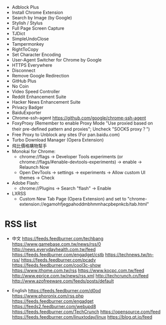 * Adblock Plus
* Install Chrome Extension
* Search by Image (by Google)
* Stylish / Stylus
* Full Page Screen Capture
* TJDict
* SimpleUndoClose
* Tampermonkey
* RightToCopy
* Set Character Encoding
* User-Agent Switcher for Chrome by Google
* HTTPS Everywhere
* Disconnect
* Remove Google Redirection
* GitHub Plus
* No Coin
* Video Speed Controller
* Reddit Enhancement Suite
* Hacker News Enhancement Suite
* Privacy Badger
* BaiduExporter
* Chrome-ssh-agent https://github.com/google/chrome-ssh-agent
* FoxyProxy (Remember to enable Proxy Mode "Use proxied based on their pre-defined pattern and proxies"; Uncheck "SOCKS proxy？")
* Free Proxy to Unblock any sites (For pan.baidu.com)
* Turbo Download Manager (Opera Extension)
* 飛比價格購物幫手
* Monokai for Chrome:
    * chrome://flags -> Developer Tools experiments (or chrome://flags/#enable-devtools-experiments) -> enable -> Relaunch Now
    * Open DevTools -> settings -> experiments -> Allow custom UI themes -> Check
* Adobe Flash:
    * chrome://Plugins -> Search "flash" -> Enable
* LXRSS
    * Custom New Tab Page (Opera Extension) and set to "chrome-extension://egamohfjegpahoddmbhmmhacpbepnkcb/tab.html"

RSS list
=====
* 中文
https://feeds.feedburner.com/techbang
https://www.gamebase.com.tw/news/rss/0
http://news.everydayhealth.com.tw/feed
https://feeds.feedburner.com/engadget/cstb
https://technews.tw/tn-rss/
https://feeds.feedburner.com/pcadv
https://feeds.feedburner.com/cool3c-show
https://www.ithome.com.tw/rss
https://www.kocpc.com.tw/feed
http://www.eprice.com.tw/news/rss.xml
http://techcrunch.cn/feed
http://www.azofreeware.com/feeds/posts/default

* English
https://feeds.feedburner.com/d0od
https://www.phoronix.com/rss.php
https://feeds.feedburner.com/engadget
https://feeds2.feedburner.com/webupd8
https://feeds.feedburner.com/TechCrunch
https://opensource.com/feed
https://feeds.feedburner.com/linuxtoday/linux
https://blog.qt.io/feed
